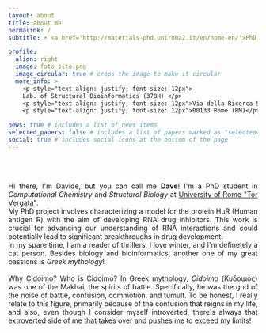 ```yaml
---
layout: about
title: about me
permalink: /
subtitle: ☀️ <a href='http://materials-phd.uniroma2.it/en/home-en/'>PhD program</a> in Materials for Health, Environment and Energy <br> ☀️ Laboratory of <a href='http://structuralbiology.bio.uniroma2.it/'>Structural Biology and Bioinformatics</a>

profile:
  align: right
  image: foto_sito.png
  image_circular: true # crops the image to make it circular
  more_info: >
    <p style="text-align: justify; font-size: 12px">
    Lab. of Structural Bioinformatics (378H) </p>
    <p style="text-align: justify; font-size: 12px">Via della Ricerca Scientifica 1</p>
    <p style="text-align: justify; font-size: 12px">00133 Rome (RM)</p>

news: true # includes a list of news items
selected_papers: false # includes a list of papers marked as "selected={true}"
social: true # includes social icons at the bottom of the page
---
```


<br><br>

<p style="text-align: justify;">
Hi there, I'm Davide, but you can call me <b>Dave</b>! I'm a PhD student in <i>Computational Chemistry</i> and <i>Structural Biology</i> at <a href='https://web.uniroma2.it/en'>University of Rome "Tor Vergata"</a>.<br>
My PhD project involves characterizing a model for the protein HuR (Human antigen R) with the aim of developing RNA drug inhibitors. This work is crucial for advancing our understanding of RNA interactions and could potentially lead to significant breakthroughs in drug development. <br>
In my spare time, I am a reader of thrillers, I love winter, and I'm definetely a cat person. Besides biology and bioinformatics, another one of my great passions is <i>Greek mythology</i>!
<br><br>
Why Cidoimo? Who is Cidoimo?
In Greek mythology, <i>Cidoimo</i> (Κυδοιμός) was one of the Makhai, the spirits of battle. Specifically, he was the god of the noise of battle, confusion, commotion, and tumult.
To be honest, I really relate to this figure, primarily because of the confusion that reigns in my life, and also, even though I consider myself introverted, there's always that extroverted side of me that takes over and pushes me to exceed my limits!
<br><br>
<br><br>
